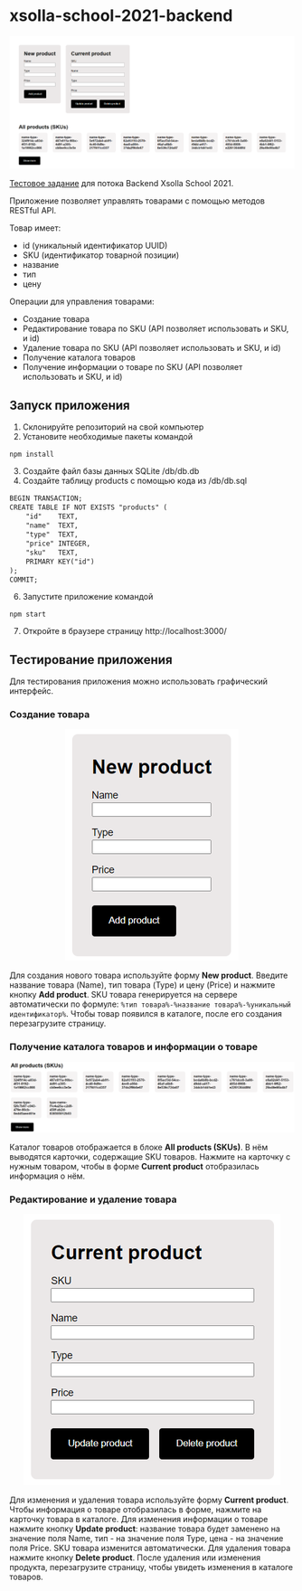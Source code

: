# xsolla-school-2021-backend

<img src="/screenshots/app.png">

[Тестовое задание](https://github.com/xsolla/xsolla-school-backend-2021) для потока Backend Xsolla School 2021.  

Приложение позволяет управлять товарами с помощью методов RESTful API.  

Товар имеет:
* id (уникальный идентификатор UUID)
* SKU (идентификатор товарной позиции)
* название
* тип
* цену

Операции для управления товарами:
* Создание товара
* Редактирование товара по SKU (API позволяет использовать и SKU, и id)
* Удаление товара по SKU (API позволяет использовать и SKU, и id)
* Получение каталога товаров
* Получение информации о товаре по SKU (API позволяет использовать и SKU, и id)

## Запуск приложения

1. Склонируйте репозиторий на свой компьютер
2. Установите необходимые пакеты командой  
```
npm install
```
3. Создайте файл базы данных SQLite /db/db.db
4. Создайте таблицу products с помощью кода из /db/db.sql
```
BEGIN TRANSACTION;
CREATE TABLE IF NOT EXISTS "products" (
	"id"	TEXT,
	"name"	TEXT,
	"type"	TEXT,
	"price"	INTEGER,
	"sku"	TEXT,
	PRIMARY KEY("id")
);
COMMIT;
```
6. Запустите приложение командой  
```
npm start
```
7. Откройте в браузере страницу http://localhost:3000/

## Тестирование приложения

Для тестирования приложения можно использовать графический интерфейс.

### Создание товара
<p align="center">
  <img src="screenshots/create_product.png"/>
</p>

Для создания нового товара используйте форму **New product**. Введите название товара (Name), тип товара (Type) и цену (Price) и нажмите кнопку **Add product**. SKU товара генерируется на сервере автоматически по формуле: ``` %тип товара%-%название товара%-%уникальный идентификатор% ```. Чтобы товар появился в каталоге, после его создания перезагрузите страницу.
  
### Получение каталога товаров и информации о товаре
<p align="center">
  <img src="screenshots/read_products.png"/>
</p>

Каталог товаров отображается в блоке **All products (SKUs)**. В нём выводятся карточки, содержащие SKU товаров. Нажмите на карточку с нужным товаром, чтобы в форме **Current product** отобразилась информация о нём.

### Редактирование и удаление товара
<p align="center">
  <img src="screenshots/read_update_delete_product.png"/>
</p>

Для изменения и удаления товара используйте форму **Current product**. Чтобы информация о товаре отобразилась в форме, нажмите на карточку товара в каталоге. Для изменения информации о товаре нажмите кнопку **Update product**: название товара будет заменено на значение поля Name, тип - на значение поля Type, цена - на значение поля Price. SKU товара изменится автоматически. Для удаления товара нажмите кнопку **Delete product**. После удаления или изменения продукта, перезагрузите страницу, чтобы увидеть изменения в каталоге товаров.
